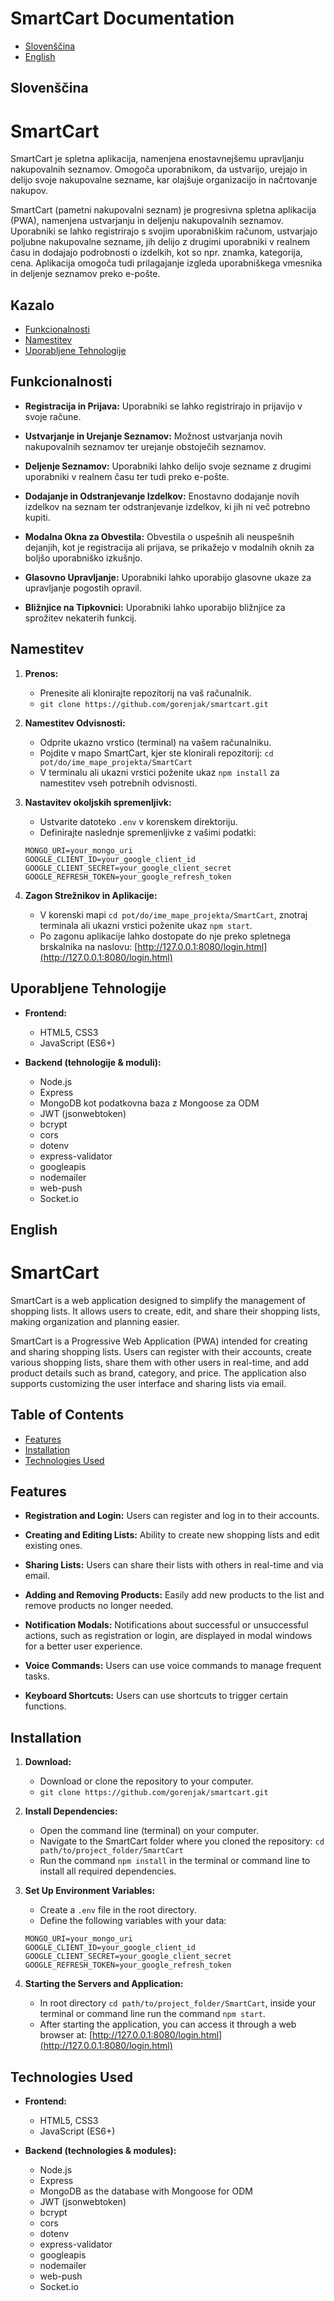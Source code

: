 # SmartCart Documentation

- [Slovenščina](#slovenščina)
- [English](#english)

## Slovenščina

# SmartCart

SmartCart je spletna aplikacija, namenjena enostavnejšemu upravljanju nakupovalnih seznamov. Omogoča uporabnikom, da ustvarijo, urejajo in delijo svoje nakupovalne sezname, kar olajšuje organizacijo in načrtovanje nakupov.

SmartCart (pametni nakupovalni seznam) je progresivna spletna aplikacija (PWA), namenjena ustvarjanju in deljenju nakupovalnih seznamov. Uporabniki se lahko registrirajo s svojim uporabniškim računom, ustvarjajo poljubne nakupovalne sezname, jih delijo z drugimi uporabniki v realnem času in dodajajo podrobnosti o izdelkih, kot so npr. znamka, kategorija, cena. Aplikacija omogoča tudi prilagajanje izgleda uporabniškega vmesnika in deljenje seznamov preko e-pošte.

## Kazalo

- [Funkcionalnosti](#funkcionalnosti)
- [Namestitev](#namestitev)
- [Uporabljene Tehnologije](#uporabljene-tehnologije)

## Funkcionalnosti

- **Registracija in Prijava:** Uporabniki se lahko registrirajo in prijavijo v svoje račune.
  
- **Ustvarjanje in Urejanje Seznamov:** Možnost ustvarjanja novih nakupovalnih seznamov ter urejanje obstoječih seznamov.
  
- **Deljenje Seznamov:** Uporabniki lahko delijo svoje sezname z drugimi uporabniki v realnem času ter tudi preko e-pošte.
  
- **Dodajanje in Odstranjevanje Izdelkov:** Enostavno dodajanje novih izdelkov na seznam ter odstranjevanje izdelkov, ki jih ni več potrebno kupiti.
  
- **Modalna Okna za Obvestila:** Obvestila o uspešnih ali neuspešnih dejanjih, kot je registracija ali prijava, se prikažejo v modalnih oknih za boljšo uporabniško izkušnjo.

- **Glasovno Upravljanje:** Uporabniki lahko uporabijo glasovne ukaze za upravljanje pogostih opravil.

- **Bližnjice na Tipkovnici:** Uporabniki lahko uporabijo bližnjice za sprožitev nekaterih funkcij.

## Namestitev

1. **Prenos:** 
    - Prenesite ali klonirajte repozitorij na vaš računalnik.
    - `git clone https://github.com/gorenjak/smartcart.git`
   
2. **Namestitev Odvisnosti:** 
    - Odprite ukazno vrstico (terminal) na vašem računalniku.
    - Pojdite v mapo SmartCart, kjer ste klonirali repozitorij: `cd pot/do/ime_mape_projekta/SmartCart`
    - V terminalu ali ukazni vrstici poženite ukaz `npm install` za namestitev vseh potrebnih odvisnosti.

3. **Nastavitev okoljskih spremenljivk:**
    - Ustvarite datoteko `.env` v korenskem direktoriju.
    - Definirajte naslednje spremenljivke z vašimi podatki:

    ```dotenv
    MONGO_URI=your_mongo_uri
    GOOGLE_CLIENT_ID=your_google_client_id
    GOOGLE_CLIENT_SECRET=your_google_client_secret
    GOOGLE_REFRESH_TOKEN=your_google_refresh_token
    ```

4. **Zagon Strežnikov in Aplikacije:** 
    - V korenski mapi `cd pot/do/ime_mape_projekta/SmartCart`, znotraj terminala ali ukazni vrstici poženite ukaz `npm start`.
    - Po zagonu aplikacije lahko dostopate do nje preko spletnega brskalnika na naslovu: [http://127.0.0.1:8080/login.html](http://127.0.0.1:8080/login.html)

## Uporabljene Tehnologije

- **Frontend:**
  - HTML5, CSS3
  - JavaScript (ES6+)

- **Backend (tehnologije & moduli):**
  - Node.js
  - Express
  - MongoDB kot podatkovna baza z Mongoose za ODM
  - JWT (jsonwebtoken)
  - bcrypt
  - cors
  - dotenv
  - express-validator
  - googleapis
  - nodemailer
  - web-push
  - Socket.io

## English

# SmartCart

SmartCart is a web application designed to simplify the management of shopping lists. It allows users to create, edit, and share their shopping lists, making organization and planning easier.

SmartCart is a Progressive Web Application (PWA) intended for creating and sharing shopping lists. Users can register with their accounts, create various shopping lists, share them with other users in real-time, and add product details such as brand, category, and price. The application also supports customizing the user interface and sharing lists via email.

## Table of Contents

- [Features](#features)
- [Installation](#installation)
- [Technologies Used](#technologies-used)

## Features

- **Registration and Login:** Users can register and log in to their accounts.
  
- **Creating and Editing Lists:** Ability to create new shopping lists and edit existing ones.
  
- **Sharing Lists:** Users can share their lists with others in real-time and via email.
  
- **Adding and Removing Products:** Easily add new products to the list and remove products no longer needed.
  
- **Notification Modals:** Notifications about successful or unsuccessful actions, such as registration or login, are displayed in modal windows for a better user experience.

- **Voice Commands:** Users can use voice commands to manage frequent tasks.

- **Keyboard Shortcuts:** Users can use shortcuts to trigger certain functions.

## Installation

1. **Download:** 
    - Download or clone the repository to your computer.
    - `git clone https://github.com/gorenjak/smartcart.git`
   
2. **Install Dependencies:** 
    - Open the command line (terminal) on your computer.
    - Navigate to the SmartCart folder where you cloned the repository: `cd path/to/project_folder/SmartCart`
    - Run the command `npm install` in the terminal or command line to install all required dependencies.

3. **Set Up Environment Variables:**
    - Create a `.env` file in the root directory.
    - Define the following variables with your data:

    ```dotenv
    MONGO_URI=your_mongo_uri
    GOOGLE_CLIENT_ID=your_google_client_id
    GOOGLE_CLIENT_SECRET=your_google_client_secret
    GOOGLE_REFRESH_TOKEN=your_google_refresh_token
    ```

4. **Starting the Servers and Application:** 
    - In root directory `cd path/to/project_folder/SmartCart`, inside your terminal or command line run the command `npm start`.
    - After starting the application, you can access it through a web browser at: [http://127.0.0.1:8080/login.html](http://127.0.0.1:8080/login.html)

## Technologies Used

- **Frontend:**
  - HTML5, CSS3
  - JavaScript (ES6+)

- **Backend (technologies & modules):**
  - Node.js
  - Express
  - MongoDB as the database with Mongoose for ODM
  - JWT (jsonwebtoken)
  - bcrypt
  - cors
  - dotenv
  - express-validator
  - googleapis
  - nodemailer
  - web-push
  - Socket.io